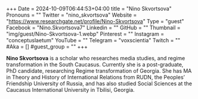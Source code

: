 +++
Date = 2024-10-09T06:44:53+04:00
title = "Nino Skvortsova"
Pronouns = ""
Twitter = "nino_skvortsova"
Website = "https://www.researchgate.net/profile/Nino-Skvortsova"
Type = "guest"
Facebook = "Nino.Skvortsova7"
Linkedin = ""
GitHub = ""
Thumbnail = "img/guest/Nino-Skvortsova-1.webp"
Pinterest = ""
Instagram = "conceptuslaetum"
YouTube = ""
Telegram = "voxscientia"
Twitch = ""
#Aka = []
#guest_group = ""
+++

__Nino Skvortsova__ is a scholar who researches media studies, and regime transformation in the South Caucasus. Currently she is a post-graduate, PhD candidate, researching Regime transformation of Georgia. She has MA in Theory and History of International Relations from RUDN, the Peoples’ Friendship University of Russia, and has also studied Social Sciences at the Caucasus International University in Tbilisi, Georgia.
